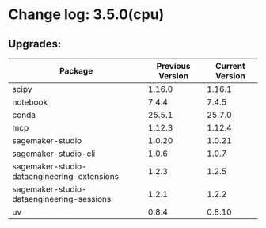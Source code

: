 # Change log: 3.5.0(cpu)

## Upgrades: 

Package | Previous Version | Current Version
---|---|---
scipy|1.16.0|1.16.1
notebook|7.4.4|7.4.5
conda|25.5.1|25.7.0
mcp|1.12.3|1.12.4
sagemaker-studio|1.0.20|1.0.21
sagemaker-studio-cli|1.0.6|1.0.7
sagemaker-studio-dataengineering-extensions|1.2.3|1.2.5
sagemaker-studio-dataengineering-sessions|1.2.1|1.2.2
uv|0.8.4|0.8.10
